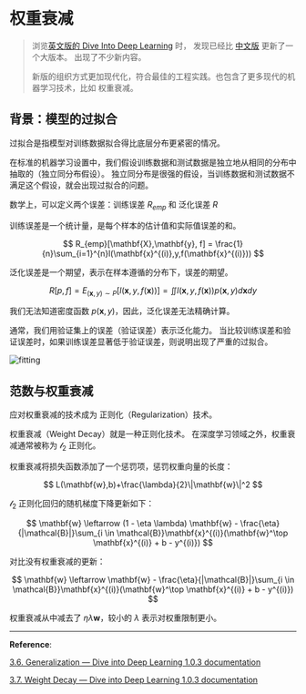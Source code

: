 # 权重衰减

> 浏览[英文版的 Dive Into Deep Learning](https://d2l.ai/index.html) 时，
> 发现已经比 [中文版](https://zh.d2l.ai/) 更新了一个大版本。
> 出现了不少新内容。
>
> 新版的组织方式更加现代化，符合最佳的工程实践。也包含了更多现代的机器学习技术，比如 权重衰减。

## 背景：模型的过拟合

过拟合是指模型对训练数据拟合得比底层分布更紧密的情况。

在标准的机器学习设置中，我们假设训练数据和测试数据是独立地从相同的分布中抽取的（独立同分布假设）。
独立同分布是很强的假设，当训练数据和测试数据不满足这个假设，就会出现过拟合的问题。

数学上，可以定义两个误差：训练误差 $R_{emp}$ 和 泛化误差 $R$

训练误差是一个统计量，是每个样本的估计值和实际值误差的和。

$$
R_{emp}[\mathbf{X},\mathbf{y}, f] = \frac{1}{n}\sum_{i=1}^{n}l(\mathbf{x}^{(i)},y,f(\mathbf{x}^{(i)}))
$$

泛化误差是一个期望，表示在样本遵循的分布下，误差的期望。

$$
R[p, f] = E_{(\mathbf{x},y)\sim P}[l(\mathbf{x},y,f(\mathbf{x}))] = \iint l(\mathbf{x},y,f(\mathbf{x}))p(\mathbf{x},y) {} d\mathbf{x}dy
$$

我们无法知道密度函数 $p(\mathbf{x},y)$，因此，泛化误差无法精确计算。

通常，我们用验证集上的误差（验证误差）表示泛化能力。
当比较训练误差和验证误差时，如果训练误差显著低于验证误差，则说明出现了严重的过拟合。

![fitting](https://d2l.ai/_images/capacity-vs-error.svg)

## 范数与权重衰减

应对权重衰减的技术成为 正则化（Regularization）技术。

权重衰减（Weight Decay）就是一种正则化技术。
在深度学习领域之外，权重衰减通常被称为 $\mathcal{l}_2$ 正则化。

权重衰减将损失函数添加了一个惩罚项，惩罚权重向量的长度：

$$
L(\mathbf{w},b)+\frac{\lambda}{2}\|\mathbf{w}\|^2
$$

$\mathcal{l}_2$ 正则化回归的随机梯度下降更新如下：

$$
\mathbf{w} \leftarrow (1 - \eta \lambda) \mathbf{w} - \frac{\eta}{|\mathcal{B}|}\sum_{i \in \mathcal{B}}\mathbf{x}^{(i)}(\mathbf{w}^\top \mathbf{x}^{(i)} + b - y^{(i)})
$$

对比没有权重衰减的更新：

$$
\mathbf{w} \leftarrow \mathbf{w} - \frac{\eta}{|\mathcal{B}|}\sum_{i \in \mathcal{B}}\mathbf{x}^{(i)}(\mathbf{w}^\top \mathbf{x}^{(i)} + b - y^{(i)})
$$

权重衰减从中减去了 $\eta \lambda \mathbf{w}$，较小的 $\lambda$ 表示对权重限制更小。

---

**Reference**:

[3.6. Generalization — Dive into Deep Learning 1.0.3 documentation](https://d2l.ai/chapter_linear-regression/generalization.html)

[3.7. Weight Decay — Dive into Deep Learning 1.0.3 documentation](https://d2l.ai/chapter_linear-regression/weight-decay.html)
